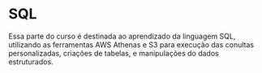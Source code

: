 <h1>SQL</h1>
<p>Essa parte do curso é destinada ao aprendizado da linguagem SQL, 
  utilizando as ferramentas AWS Athenas e S3 para execução das conultas personalizadas, criações de tabelas, e manipulações do dados estruturados.</p>
